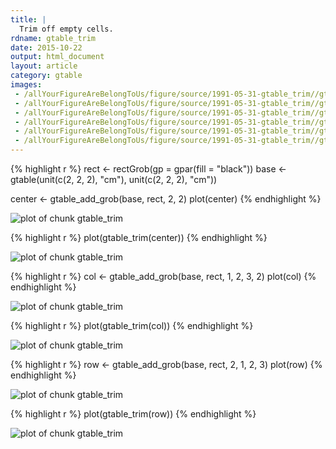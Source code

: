 ```yaml
---
title: |
  Trim off empty cells.
rdname: gtable_trim
date: 2015-10-22
output: html_document
layout: article
category: gtable
images:
 - /allYourFigureAreBelongToUs/figure/source/1991-05-31-gtable_trim//gtable_trim-1.png
 - /allYourFigureAreBelongToUs/figure/source/1991-05-31-gtable_trim//gtable_trim-2.png
 - /allYourFigureAreBelongToUs/figure/source/1991-05-31-gtable_trim//gtable_trim-3.png
 - /allYourFigureAreBelongToUs/figure/source/1991-05-31-gtable_trim//gtable_trim-4.png
 - /allYourFigureAreBelongToUs/figure/source/1991-05-31-gtable_trim//gtable_trim-5.png
 - /allYourFigureAreBelongToUs/figure/source/1991-05-31-gtable_trim//gtable_trim-6.png
---
```





{% highlight r %}
rect <- rectGrob(gp = gpar(fill = "black"))
base <- gtable(unit(c(2, 2, 2), "cm"), unit(c(2, 2, 2), "cm"))

center <- gtable_add_grob(base, rect, 2, 2)
plot(center)
{% endhighlight %}

![plot of chunk gtable_trim](/allYourFigureAreBelongToUs/figure/source/1991-05-31-gtable_trim/gtable_trim-1.png) 

{% highlight r %}
plot(gtable_trim(center))
{% endhighlight %}

![plot of chunk gtable_trim](/allYourFigureAreBelongToUs/figure/source/1991-05-31-gtable_trim/gtable_trim-2.png) 

{% highlight r %}
col <- gtable_add_grob(base, rect, 1, 2, 3, 2)
plot(col)
{% endhighlight %}

![plot of chunk gtable_trim](/allYourFigureAreBelongToUs/figure/source/1991-05-31-gtable_trim/gtable_trim-3.png) 

{% highlight r %}
plot(gtable_trim(col))
{% endhighlight %}

![plot of chunk gtable_trim](/allYourFigureAreBelongToUs/figure/source/1991-05-31-gtable_trim/gtable_trim-4.png) 

{% highlight r %}
row <- gtable_add_grob(base, rect, 2, 1, 2, 3)
plot(row)
{% endhighlight %}

![plot of chunk gtable_trim](/allYourFigureAreBelongToUs/figure/source/1991-05-31-gtable_trim/gtable_trim-5.png) 

{% highlight r %}
plot(gtable_trim(row))
{% endhighlight %}

![plot of chunk gtable_trim](/allYourFigureAreBelongToUs/figure/source/1991-05-31-gtable_trim/gtable_trim-6.png) 